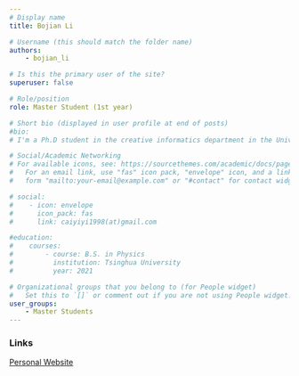 ```yaml
---
# Display name
title: Bojian Li

# Username (this should match the folder name)
authors:
    - bojian_li

# Is this the primary user of the site?
superuser: false

# Role/position
role: Master Student (1st year)

# Short bio (displayed in user profile at end of posts)
#bio:
# I'm a Ph.D student in the creative informatics department in the University of Tokyo

# Social/Academic Networking
# For available icons, see: https://sourcethemes.com/academic/docs/page-builder/#icons
#   For an email link, use "fas" icon pack, "envelope" icon, and a link in the
#   form "mailto:your-email@example.com" or "#contact" for contact widget.

# social:
#    - icon: envelope
#      icon_pack: fas
#      link: caiyiyi1998(at)gmail.com

#education:
#    courses:
#        - course: B.S. in Physics
#          institution: Tsinghua University
#          year: 2021

# Organizational groups that you belong to (for People widget)
#   Set this to `[]` or comment out if you are not using People widget.
user_groups:
    - Master Students
---
```


### Links
<a href="https://mdlin.github.io/Ayakura/">Personal Website<a>

